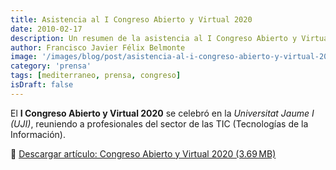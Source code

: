 ```yaml
---
title: Asistencia al I Congreso Abierto y Virtual 2020
date: 2010-02-17
description: Un resumen de la asistencia al I Congreso Abierto y Virtual 2020 en la Universitat Jaume I, destacando la participación de profesionales del sector TIC.
author: Francisco Javier Félix Belmonte
image: '/images/blog/post/asistencia-al-i-congreso-abierto-y-virtual-2020.webp'
category: 'prensa'
tags: [mediterraneo, prensa, congreso]
isDraft: false
---
```


El **I Congreso Abierto y Virtual 2020** se celebró en la *Universitat Jaume I (UJI)*, reuniendo a profesionales del sector de las TIC (Tecnologías de la Información).

📄 [Descargar artículo: Congreso Abierto y Virtual 2020 (3.69 MB)](https://inode64.com)